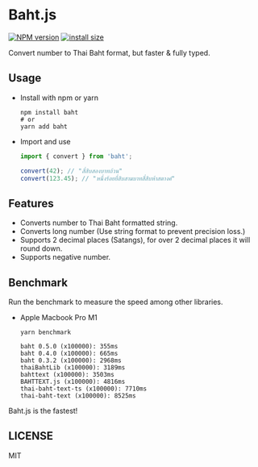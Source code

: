 # Baht.js

<span class="badge-npmversion"><a href="https://npmjs.org/package/baht" title="View this project on NPM"><img src="https://img.shields.io/npm/v/baht.svg" alt="NPM version" /></a></span> <!-- <span class="badge-npmdownloads"><a href="https://npmjs.org/package/baht" title="View this project on NPM"><img src="https://img.shields.io/npm/dm/baht.svg" alt="NPM downloads" /></a></span> --> [![install size](https://packagephobia.com/badge?p=baht)](https://packagephobia.com/result?p=baht)

Convert number to Thai Baht format, but faster & fully typed.

## Usage

- Install with npm or yarn

  ```shell
  npm install baht
  # or
  yarn add baht
  ```

- Import and use

  ```javascript
  import { convert } from 'baht';

  convert(42); // "สี่สิบสองบาทถ้วน"
  convert(123.45); // "หนึ่งร้อยยี่สิบสามบาทสี่สิบห้าสตางค์"
  ```

## Features

- Converts number to Thai Baht formatted string.
- Converts long number (Use string format to prevent precision loss.)
- Supports 2 decimal places (Satangs), for over 2 decimal places it will round down.
- Supports negative number.

## Benchmark

Run the benchmark to measure the speed among other libraries.

- Apple Macbook Pro M1

  ```shell
  yarn benchmark

  baht 0.5.0 (x100000): 355ms
  baht 0.4.0 (x100000): 665ms
  baht 0.3.2 (x100000): 2968ms
  thaiBahtLib (x100000): 3189ms
  bahttext (x100000): 3503ms
  BAHTTEXT.js (x100000): 4816ms
  thai-baht-text-ts (x100000): 7710ms
  thai-baht-text (x100000): 8525ms
  ```

Baht.js is the fastest!

## LICENSE

MIT
